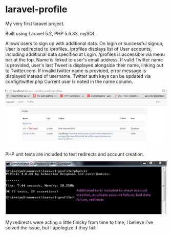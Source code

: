 # laravel-profile

My very first laravel project. 

Built using Laravel 5.2, PHP 5.5.33, mySQL 

Allows users to sign up with additional data.
On login or successful signup, User is redirected to /profiles.
/profiles displays list of User accounts, including additional data specified at Login.
/profiles is accessible via menu bar at the top.
Name is linked to user's email address.
If valid Twitter name is provided, user's last Tweet is displayed alongside their name, linking out to Twitter.com. 
If invalid twitter name is provided, error message is displayed instead of username.
Twitter auth keys can be updated via config/twitter.php
Current user is noted in the name column.

<img src="laravel-profile-demo.JPG">

PHP unit tests are included to test redirects and account creation.

<img src="laravel-php-unit-demo.JPG">

My redirects were acting a little finicky from time to time, I believe I've solved the issue, but I apologize if they fail! 